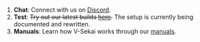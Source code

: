 1. **Chat**: Connect with us on [Discord](https://discord.gg/7BQDHesck8).
2. **Test**: ~~Try out our latest builds [here](https://v-sekai.github.io/manuals/play_latest.html).~~ The setup is currently being documented and rewritten.
3. **Manuals**: Learn how V-Sekai works through our [manuals](https://v-sekai.github.io/manuals/).
